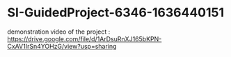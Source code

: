 # SI-GuidedProject-6346-1636440151
demonstration video of the project : https://drive.google.com/file/d/1ArDsuRnXJ165bKPN-CxAV1IrSn4YOHzG/view?usp=sharing

